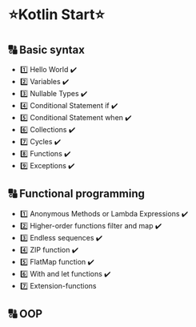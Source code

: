 # ⭐Kotlin Start⭐
## 🔠 Basic syntax
- 1️⃣ Hello World ✔️
- 2️⃣ Variables ✔️
- 3️⃣ Nullable Types ✔️
- 4️⃣ Conditional Statement if ✔️
- 5️⃣ Conditional Statement when ✔️
- 6️⃣ Collections ✔️
- 7️⃣ Cycles ✔️
- 8️⃣ Functions ✔️
- 9️⃣ Exceptions ✔️
## 🔠 Functional programming
- 1️⃣ Anonymous Methods or Lambda Expressions  ✔️
- 2️⃣ Higher-order functions filter and map  ✔️
- 3️⃣ Endless sequences  ✔️
- 4️⃣ ZIP function  ✔️
- 5️⃣ FlatMap function  ✔️
- 6️⃣ With and let functions  ✔️
- 7️⃣ Extension-functions
## 🔠 OOP
